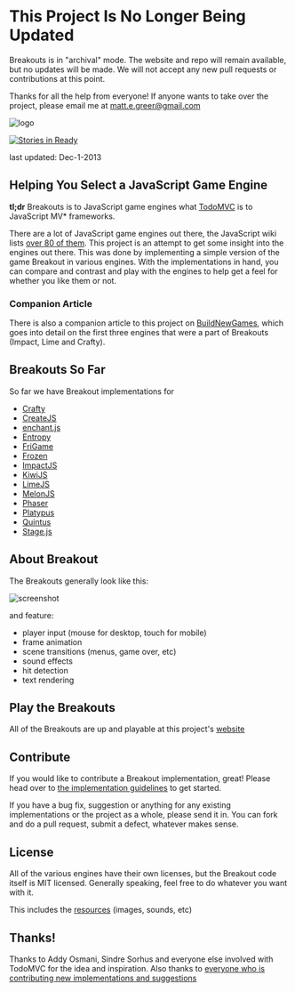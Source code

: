 # This Project Is No Longer Being Updated

Breakouts is in "archival" mode. The website and repo will remain available, but no updates will be made. We will not accept any new pull requests or contributions at this point.

Thanks for all the help from everyone! If anyone wants to take over the project, please email me at matt.e.greer@gmail.com

![logo](https://raw.github.com/city41/breakouts/master/logo.png)

[![Stories in Ready](https://badge.waffle.io/city41/breakouts.png)](https://waffle.io/city41/breakouts)

last updated: Dec-1-2013

## Helping You Select a JavaScript Game Engine

**tl;dr** Breakouts is to JavaScript game engines what [TodoMVC](http://todomvc.com) is to JavaScript MV\* frameworks.

There are a lot of JavaScript game engines out there, the JavaScript wiki lists [over 80 of them](https://github.com/bebraw/jswiki/wiki/Game-Engines). This project is an attempt to get some insight into the engines out there. This was done by implementing a simple version of the game Breakout in various engines. With the implementations in hand, you can compare and contrast and play with the engines to help get a feel for whether you like them or not.

### Companion Article
There is also a companion article to this project on [BuildNewGames](http://buildnewgames.com/game-engine-comparison/), which goes into detail on the first
three engines that were a part of Breakouts (Impact, Lime and Crafty).

## Breakouts So Far

So far we have Breakout implementations for

* [Crafty](http://craftyjs.com/)
* [CreateJS](http://www.createjs.com)
* [enchant.js](http://enchantjs.com/)
* [Entropy](https://github.com/tdzienniak/entropy)
* [FriGame](http://frigame.org/)
* [Frozen](http://frozenjs.com/)
* [ImpactJS](http://impactjs.com/)
* [KiwiJS](http://www.kiwijs.org)
* [LimeJS](http://www.limejs.com)
* [MelonJS](http://melonjs.org/)
* [Phaser](http://phaser.io)
* [Platypus](https://github.com/PBS-KIDS/Platypus)
* [Quintus](http://www.html5quintus.com/)
* [Stage.js](http://piqnt.com/stage.js/)

## About Breakout

The Breakouts generally look like this:

![screenshot](https://raw.github.com/city41/breakouts/master/breakoutScreenshot.png)

and feature:

* player input (mouse for desktop, touch for mobile)
* frame animation
* scene transitions (menus, game over, etc)
* sound effects
* hit detection
* text rendering

## Play the Breakouts

All of the Breakouts are up and playable at this project's [website](http://www.jsbreakouts.org/)

## Contribute

If you would like to contribute a Breakout implementation, great! Please head over to [the implementation guidelines](https://github.com/city41/breakouts/blob/master/ImplementationGuidelines.md) to get started.

If you have a bug fix, suggestion or anything for any existing implementations or the project as a whole, please send it in. You can fork and do a pull request, submit a defect, whatever makes sense.

## License

All of the various engines have their own licenses, but the Breakout code itself is MIT licensed. Generally speaking, feel free to do whatever you want with it.

This includes the [resources](https://github.com/city41/breakouts/tree/master/resources) (images, sounds, etc)

## Thanks!

Thanks to Addy Osmani, Sindre Sorhus and everyone else involved with TodoMVC for the idea and inspiration. Also thanks to [everyone who is contributing new implementations and suggestions](https://github.com/city41/breakouts/graphs/contributors)
